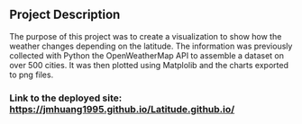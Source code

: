 ## Project Description

The purpose of this project was to create a visualization to show how the weather changes depending on the latitude. The information was previously collected with Python the OpenWeatherMap API to assemble a dataset on over 500 cities. It was then plotted using Matplolib and the charts exported to png files.

### Link to the deployed site: https://jmhuang1995.github.io/Latitude.github.io/

